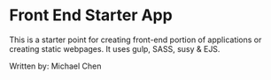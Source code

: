 # Front End Starter App

This is a starter point for creating front-end portion of applications or creating static webpages. It uses gulp, SASS, susy & EJS. 



Written by: Michael Chen